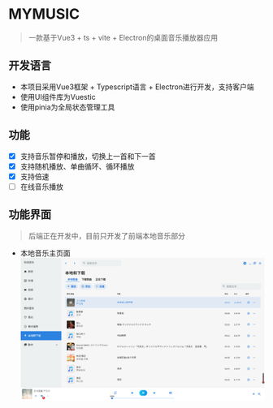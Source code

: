 # MYMUSIC

> 一款基于Vue3 + ts + vite + Electron的桌面音乐播放器应用

## 开发语言

- 本项目采用Vue3框架 + Typescript语言 + Electron进行开发，支持客户端
- 使用UI组件库为Vuestic
- 使用pinia为全局状态管理工具

## 功能

- [x] 支持音乐暂停和播放，切换上一首和下一首
- [x] 支持随机播放、单曲循环、循环播放
- [x] 支持倍速
- [ ] 在线音乐播放

## 功能界面
> 后端正在开发中，目前只开发了前端本地音乐部分
- 本地音乐主页面
![本地图片](src/assets/截图20250603025027.png "本地音乐主页面")
